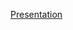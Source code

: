[Presentation](https://bitbucket.org/Marnikitta/lunch/raw/750fb6877f82516c46c951720081678fd88ebed4/presentation/document.pdf)